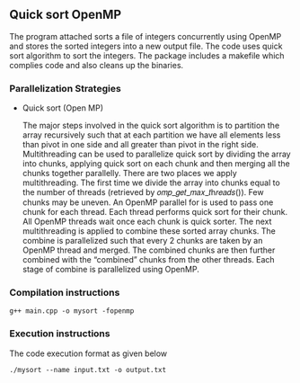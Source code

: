## Quick sort OpenMP

The program attached sorts a file of integers concurrently using OpenMP and stores the sorted integers into a new output file. The code uses quick sort algorithm to sort the integers. The package includes a makefile which complies code and also cleans up the binaries.

### Parallelization Strategies
- Quick sort (Open MP)

  The major steps involved in the quick sort algorithm is to partition the array recursively such that at each partition we have all elements less than pivot in one side and all greater than pivot in the right side. Multithreading can be used to parallelize quick sort by dividing the array into chunks, applying quick sort on each chunk and then merging all the chunks together parallelly.
  There are two places we apply multithreading. The first time we divide the array into chunks equal to the number of threads (retrieved by 𝑜𝑚𝑝_𝑔𝑒𝑡_𝑚𝑎𝑥_𝑡h𝑟𝑒𝑎𝑑𝑠()).  Few chunks may be uneven. An OpenMP parallel for is used to pass one chunk for each thread. Each thread performs quick sort for their chunk. All OpenMP threads wait once each chunk is quick sorter.
  The next multithreading is applied to combine these sorted array chunks. The combine is parallelized such that every 2 chunks are taken by an OpenMP thread and merged. The combined chunks are then further combined with the “combined” chunks from the other threads. Each stage of combine is parallelized using OpenMP.

### Compilation instructions

``` g++ main.cpp -o mysort -fopenmp ``` 


### Execution instructions
The code execution format as given below

``` ./mysort --name input.txt -o output.txt ```

